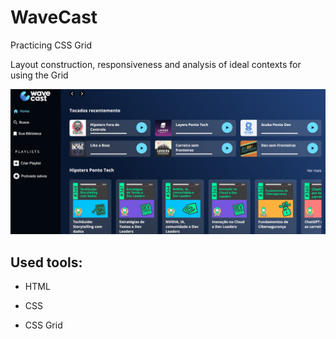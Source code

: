 # WaveCast
Practicing CSS Grid

Layout construction, responsiveness and analysis of ideal contexts for using the Grid


![](https://github.com/carolinerinaldo/WaveCast/blob/main/WaveCast-projeto-base/src/imagens/Imagens/dev-sem-fronteiras/mostra.jpg)

## Used tools:

* HTML

* CSS

* CSS Grid


```
